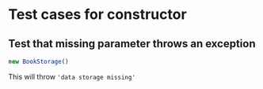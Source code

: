 # Test cases for constructor

## Test that missing parameter throws an exception 

```js
new BookStorage()
```
This will throw `'data storage missing'`
